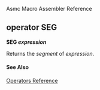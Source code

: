 Asmc Macro Assembler Reference

## operator SEG

**SEG _expression_**


Returns the _segment_ of _expression_.

#### See Also

[Operators Reference](readme.md)